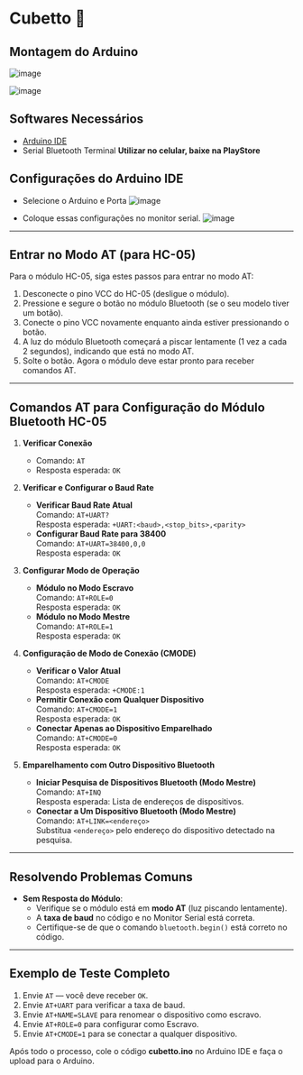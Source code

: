 # Cubetto 🤖

## Montagem do Arduino

![image](https://github.com/user-attachments/assets/9a615668-cbff-4605-bbc0-f5ea874ace50)

![image](https://github.com/user-attachments/assets/6056decb-53ad-4f05-86f7-192a844a66d3)

## Softwares Necessários
  - [Arduino IDE](https://www.arduino.cc/en/software)
  - Serial Bluetooth Terminal **Utilizar no celular, baixe na PlayStore**

## Configurações do Arduino IDE
- Selecione o Arduino e Porta
![image](https://github.com/user-attachments/assets/a384b525-e998-411a-8187-69109b4ef4ec)

- Coloque essas configurações no monitor serial.
![image](https://github.com/user-attachments/assets/79371662-345a-4caa-8e9c-a80d34b732cb)

---

## Entrar no Modo AT (para HC-05)
Para o módulo HC-05, siga estes passos para entrar no modo AT:
  1. Desconecte o pino VCC do HC-05 (desligue o módulo).
  2. Pressione e segure o botão no módulo Bluetooth (se o seu modelo tiver um botão).
  3. Conecte o pino VCC novamente enquanto ainda estiver pressionando o botão.
  4. A luz do módulo Bluetooth começará a piscar lentamente (1 vez a cada 2 segundos), indicando que está no modo AT.
  5. Solte o botão. Agora o módulo deve estar pronto para receber comandos AT.

---

## Comandos AT para Configuração do Módulo Bluetooth HC-05

1. **Verificar Conexão**
    - Comando: `AT`
    - Resposta esperada: `OK`
   
2. **Verificar e Configurar o Baud Rate**
    - **Verificar Baud Rate Atual**  
      Comando: `AT+UART?`  
      Resposta esperada: `+UART:<baud>,<stop_bits>,<parity>`  
    - **Configurar Baud Rate para 38400**  
      Comando: `AT+UART=38400,0,0`  
      Resposta esperada: `OK`

3. **Configurar Modo de Operação**
    - **Módulo no Modo Escravo**  
      Comando: `AT+ROLE=0`  
      Resposta esperada: `OK`
    - **Módulo no Modo Mestre**  
      Comando: `AT+ROLE=1`  
      Resposta esperada: `OK`

4. **Configuração de Modo de Conexão (CMODE)**
    - **Verificar o Valor Atual**  
      Comando: `AT+CMODE`  
      Resposta esperada: `+CMODE:1`
    - **Permitir Conexão com Qualquer Dispositivo**  
      Comando: `AT+CMODE=1`  
      Resposta esperada: `OK`
    - **Conectar Apenas ao Dispositivo Emparelhado**  
      Comando: `AT+CMODE=0`  
      Resposta esperada: `OK`

5. **Emparelhamento com Outro Dispositivo Bluetooth**
    - **Iniciar Pesquisa de Dispositivos Bluetooth (Modo Mestre)**  
      Comando: `AT+INQ`  
      Resposta esperada: Lista de endereços de dispositivos.
    - **Conectar a Um Dispositivo Bluetooth (Modo Mestre)**  
      Comando: `AT+LINK=<endereço>`  
      Substitua `<endereço>` pelo endereço do dispositivo detectado na pesquisa.

---

## Resolvendo Problemas Comuns
- **Sem Resposta do Módulo**:  
  - Verifique se o módulo está em **modo AT** (luz piscando lentamente).  
  - A **taxa de baud** no código e no Monitor Serial está correta.  
  - Certifique-se de que o comando `bluetooth.begin()` está correto no código.

---

## Exemplo de Teste Completo
1. Envie `AT` — você deve receber `OK`.
2. Envie `AT+UART` para verificar a taxa de baud.
3. Envie `AT+NAME=SLAVE` para renomear o dispositivo como escravo.
4. Envie `AT+ROLE=0` para configurar como Escravo.
5. Envie `AT+CMODE=1` para se conectar a qualquer dispositivo.

Após todo o processo, cole o código **cubetto.ino** no Arduino IDE e faça o upload para o Arduino.
